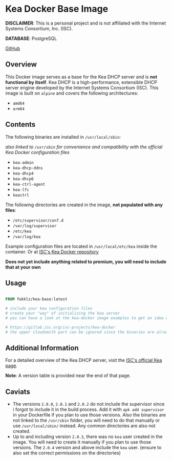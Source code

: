 # Kea Docker Base Image

**DISCLAIMER**: This is a personal project and is not affiliated with the Internet Systems Consortium, Inc. (ISC).

**DATABASE**: PostgreSQL

[GitHub](https://github.com/fokklz/kea-arm-builder)

## Overview

This Docker image serves as a base for the Kea DHCP server and is **not functional by itself**. Kea DHCP is a high-performance, extensible DHCP server engine developed by the Internet Systems Consortium (ISC). This image is built on `alpine` and covers the following architectures:
 - `amd64`
 - `arm64`
## Contents

The following binaries are installed in `/usr/local/sbin`:

*also linked to `/usr/sbin` for convenience and compatibility with the official Kea Docker configuration files*
- `kea-admin`
- `kea-dhcp-ddns`
- `kea-dhcp4`
- `kea-dhcp6`
- `kea-ctrl-agent`
- `kea-lfc`
- `keactrl`

The following directories are created in the image, **not populated with any files**:
- `/etc/supervisor/conf.d`
- `/var/log/supervisor`	
- `/etc/kea`
- `/var/log/kea`


Example configuration files are located in `/usr/local/etc/kea` inside the container. Or at [ISC's Kea Docker repository](https://gitlab.isc.org/isc-projects/kea-docker)

**Does not yet include anything related to premium, you will need to include that at your own**

## Usage

```Dockerfile

FROM fokklz/kea-base:latest

# include your kea configuration files
# create your "way" of initializing the kea server
# you can have a look at the kea-docker image examples to get an idea of how to do it 

# https://gitlab.isc.org/isc-projects/kea-docker
# the upper cloudsmith part can be ignored since the binaries are already included in the image
```

## Additional Information

For a detailed overview of the Kea DHCP server, visit the [ISC's official Kea page](https://www.isc.org/kea/).

**Note**: A version table is provided near the end of that page.

## Caviats

- The versions `2.0.0`, `2.0.1` and `2.0.2` do not include the supervisor since i forgot to include it in the build process. Add it with `apk add supervisor` in your Dockerfile if you plan to use those versions. Also the binaries are not linked to the `/usr/sbin` folder, you will need to do that manually or use `/usr/local/sbin/` instead. Any common directories are also not created.
- Up to and including version `2.0.3`, there was no `kea` user created in the image. You will need to create it manually if you plan to use those versions. The `2.0.4` version and above include the `kea` user. (ensure to also set the correct permissions on the directories)